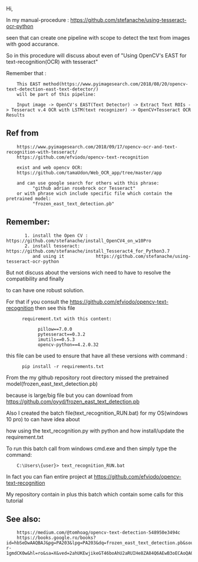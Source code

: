 Hi,

In my manual-procedure : https://github.com/stefanache/using-tesseract-ocr-python

seen that can create one pipeline with scope to detect the text from images with good accurance.

So in this procedure will discuss about even of "Using OpenCV's EAST for text-recognition(OCR) with tesseract"  

Remember that :

        This EAST method(https://www.pyimagesearch.com/2018/08/20/opencv-text-detection-east-text-detector/)
        will be part of this pipeline:

        Input image -> OpenCV's EAST(Text Detector) -> Extract Text ROIs -> Tesseract v.4 OCR with LSTM(text recognizer) -> OpenCV+Tesseract OCR Results

Ref from 
--------

        https://www.pyimagesearch.com/2018/09/17/opencv-ocr-and-text-recognition-with-tesseract/
        https://github.com/efviodo/opencv-text-recognition
        
        exist and web opencv OCR: 
        https://github.com/tamaUdon/Web_OCR_app/tree/master/app
        
        and can use google search for others with this phrase: 
              "github adrian rosebrock ocr Tesseract"
        or with phrase wich include specific file which contain the pretrained model:
              "frozen_east_text_detection.pb"
Remember:
---------

           1. install the Open CV :   https://github.com/stefanache/install_OpenCV4_on_w10Pro
           2. install tesseract:      https://github.com/stefanache/install_Tesseract4_for_Python3.7
              and using it            https://github.com/stefanache/using-tesseract-ocr-python
              
But not discuss about the versions wich need to have to resolve the compatibility and finally 

to can have one robust solution. 

For that if you consult the  https://github.com/efviodo/opencv-text-recognition then see this file 

          requirement.txt with this content:
          
                pillow==7.0.0
                pytesseract==0.3.2
                imutils==0.5.3
                opencv-python==4.2.0.32
                
this file can be used to ensure that have all these versions with command :

          pip install -r requirements.txt
          
From the my github repository root directory missed the pretrained model(frozen_east_text_detection.pb)  

because is large/big file but you can download from https://github.com/oyyd/frozen_east_text_detection.pb

Also I created the batch file(text_recognition_RUN.bat) for my OS(windows 10 pro) to can have idea about

how using the text_recognition.py with python and how install/update the requirement.txt

To run this batch call from windows cmd.exe and then simply type the command:

        C:\Users\{user}> text_recognition_RUN.bat
 
 In fact you can fian entire project at https://github.com/efviodo/opencv-text-recognition
 
 My repository contain in plus this batch which contain some calls for this tutorial
 
 
See also:
---------

        https://medium.com/@tomhoag/opencv-text-detection-548950e3494c
        https://books.google.ro/books?id=hbSeDwAAQBAJ&pg=PA203&lpg=PA203&dq=frozen_east_text_detection.pb&source=bl&ots=WUw_6b5vdi&sig=ACfU3U1ycRwdcrbLBTiyrOD-r-1gmdCK0w&hl=ro&sa=X&ved=2ahUKEwjikeGT46boAhU2aRUIHe8ZA84Q6AEwB3oECAoQAQ#v=onepage&q=frozen_east_text_detection.pb&f=false
